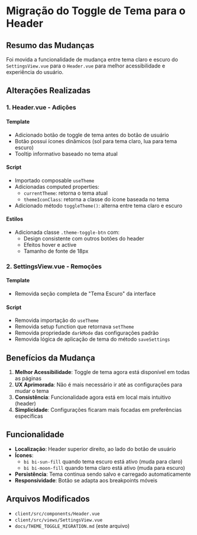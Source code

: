 # Migração do Toggle de Tema para o Header

## Resumo das Mudanças

Foi movida a funcionalidade de mudança entre tema claro e escuro do `SettingsView.vue` para o `Header.vue` para melhor acessibilidade e experiência do usuário.

## Alterações Realizadas

### 1. Header.vue - Adições

#### Template
- Adicionado botão de toggle de tema antes do botão de usuário
- Botão possui ícones dinâmicos (sol para tema claro, lua para tema escuro)
- Tooltip informativo baseado no tema atual

#### Script
- Importado composable `useTheme`
- Adicionadas computed properties:
  - `currentTheme`: retorna o tema atual
  - `themeIconClass`: retorna a classe do ícone baseada no tema
- Adicionado método `toggleTheme()`: alterna entre tema claro e escuro

#### Estilos
- Adicionada classe `.theme-toggle-btn` com:
  - Design consistente com outros botões do header
  - Efeitos hover e active
  - Tamanho de fonte de 18px

### 2. SettingsView.vue - Remoções

#### Template
- Removida seção completa de "Tema Escuro" da interface

#### Script
- Removida importação do `useTheme`
- Removida setup function que retornava `setTheme`
- Removida propriedade `darkMode` das configurações padrão
- Removida lógica de aplicação de tema do método `saveSettings`

## Benefícios da Mudança

1. **Melhor Acessibilidade**: Toggle de tema agora está disponível em todas as páginas
2. **UX Aprimorada**: Não é mais necessário ir até as configurações para mudar o tema
3. **Consistência**: Funcionalidade agora está em local mais intuitivo (header)
4. **Simplicidade**: Configurações ficaram mais focadas em preferências específicas

## Funcionalidade

- **Localização**: Header superior direito, ao lado do botão de usuário
- **Ícones**: 
  - `bi bi-sun-fill` quando tema escuro está ativo (muda para claro)
  - `bi bi-moon-fill` quando tema claro está ativo (muda para escuro)
- **Persistência**: Tema continua sendo salvo e carregado automaticamente
- **Responsividade**: Botão se adapta aos breakpoints móveis

## Arquivos Modificados

- `client/src/components/Header.vue`
- `client/src/views/SettingsView.vue`
- `docs/THEME_TOGGLE_MIGRATION.md` (este arquivo)
